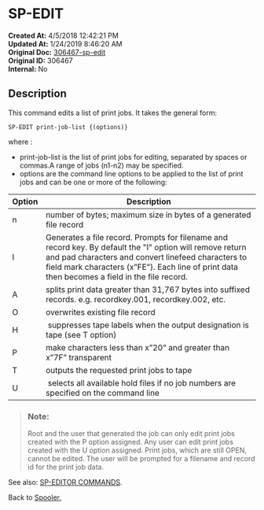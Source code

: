 # SP-EDIT

**Created At:** 4/5/2018 12:42:21 PM  
**Updated At:** 1/24/2019 8:46:20 AM  
**Original Doc:** [306467-sp-edit](https://docs.jbase.com/44205-spooler/306467-sp-edit)  
**Original ID:** 306467  
**Internal:** No  


## Description 

This command edits a list of print jobs. It takes the general form:

```
SP-EDIT print-job-list {(options)}
```



where :

- print-job-list is the list of print jobs for editing, separated by spaces or commas.A range of jobs (n1-n2) may be specified.
- options are the command line options to be applied to the list of print jobs and can be one or more of the following:





| Option<br> | Description<br> |
| --- | --- |
| n<br> | number of bytes; maximum size in bytes of a generated file record<br> |
| I<br> | Generates a file record. Prompts for filename and record key. By default the "I" option will remove return and pad characters and convert linefeed characters to field mark characters (x”FE”). Each line of print data then becomes a field in the file record.<br> |
| A<br> | splits print data greater than 31,767 bytes into suffixed records. e.g. recordkey.001, recordkey.002, etc.<br> |
| O<br> | overwrites existing file record<br> |
| H<br> |  suppresses tape labels when the output designation is tape (see T option)<br> |
| P<br> | make characters less than x”20” and greater than x”7F” transparent<br> |
| T<br> | outputs the requested print jobs to tape<br> |
| U<br> |  selects all available hold files if no job numbers are specified on the command line<br> |





> ### Note: 
> 
> Root and the user that generated the job can only edit print jobs created with the P option assigned. Any user can edit print jobs created with the U option assigned. Print jobs, which are still OPEN, cannot be edited. The user will be prompted for a filename and record id for the print job data.




See also: [SP-EDITOR COMMANDS](./../sp-editor-commands).

Back to [Spooler.](./../jbase-spooler)


